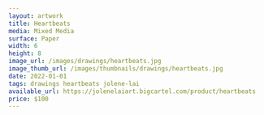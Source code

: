 ```yaml
---
layout: artwork
title: Heartbeats
media: Mixed Media
surface: Paper
width: 6
height: 8
image_url: /images/drawings/heartbeats.jpg
image_thumb_url: /images/thumbnails/drawings/heartbeats.jpg
date: 2022-01-01 
tags: drawings heartbeats jolene-lai 
available_url: https://jolenelaiart.bigcartel.com/product/heartbeats
price: $100
---
```


